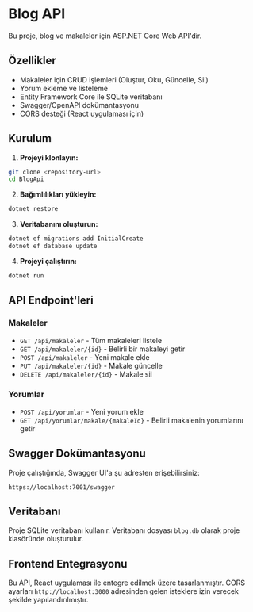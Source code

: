 # Blog API

Bu proje, blog ve makaleler için ASP.NET Core Web API'dir.

## Özellikler

- Makaleler için CRUD işlemleri (Oluştur, Oku, Güncelle, Sil)
- Yorum ekleme ve listeleme
- Entity Framework Core ile SQLite veritabanı
- Swagger/OpenAPI dokümantasyonu
- CORS desteği (React uygulaması için)

## Kurulum

1. **Projeyi klonlayın:**
```bash
git clone <repository-url>
cd BlogApi
```

2. **Bağımlılıkları yükleyin:**
```bash
dotnet restore
```

3. **Veritabanını oluşturun:**
```bash
dotnet ef migrations add InitialCreate
dotnet ef database update
```

4. **Projeyi çalıştırın:**
```bash
dotnet run
```

## API Endpoint'leri

### Makaleler
- `GET /api/makaleler` - Tüm makaleleri listele
- `GET /api/makaleler/{id}` - Belirli bir makaleyi getir
- `POST /api/makaleler` - Yeni makale ekle
- `PUT /api/makaleler/{id}` - Makale güncelle
- `DELETE /api/makaleler/{id}` - Makale sil

### Yorumlar
- `POST /api/yorumlar` - Yeni yorum ekle
- `GET /api/yorumlar/makale/{makaleId}` - Belirli makalenin yorumlarını getir

## Swagger Dokümantasyonu

Proje çalıştığında, Swagger UI'a şu adresten erişebilirsiniz:
```
https://localhost:7001/swagger
```

## Veritabanı

Proje SQLite veritabanı kullanır. Veritabanı dosyası `blog.db` olarak proje klasöründe oluşturulur.

## Frontend Entegrasyonu

Bu API, React uygulaması ile entegre edilmek üzere tasarlanmıştır. CORS ayarları `http://localhost:3000` adresinden gelen isteklere izin verecek şekilde yapılandırılmıştır. 